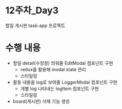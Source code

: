 # 12주차_Day3
할일 게시판 task-app 프로젝트 

# 수행 내용
- 할일 detail(수정창) 띄워줄 EditModal 컴포넌트 구현
  - redux를 활용해 modal state 관리
  - 스타일링
- 활동 내용을 log로 보여줄 LoggerModal 컴포넌트 구현
  - 개별 log 나타내는 logItem 컴포넌트 구현
  - 스타일링
- board(게시판) 삭제 기능 생성

<br>

